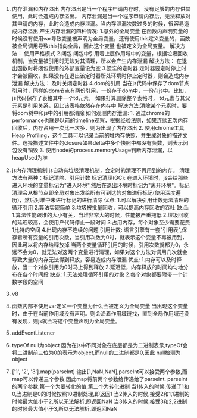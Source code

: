 1. 内存泄漏和内存溢出
    内存溢出是当一个程序申请内存时，没有足够的内存供其使用，此时会造成内存溢出。
    内存泄漏是当一个程序申请内存后，无法释放对其申请的内存，此时会造成内存泄漏。当内存泄漏次数过多的时候，很容易造成内存溢出
    产生内存泄漏的四种情况:
        1.意外的全局变量
          在函数内声明变量的时候没有使用var导致变量被声明为全局变量，还有使用this定义变量的，函数被全局调用导致this指向全局，因此这个变量
          也被定义为全局变量。
          解决方法： 使用严格模式
        2.闭包
          闭包中引用着上层作用域中的变量，根据垃圾回收机制，当变量被引用时无法对其清理，所以会产生内存泄漏
          解决方法： 在退出函数时将闭包使用的外部变量设为空
        3.遗忘的定时器
          定时器要定时停止时才会被回收，如果没有在退出该定时器所处环境时停止定时器，则会造成内存泄漏
          解决方法： 及时关闭定时器
        4.dom的引用
            当在js代码中保存了dom节点引用时，同样的dom节点有两份引用，一份存于dom中，一份在js中。比如，js代码保存了表格其中一个td元素，
           如果打算删除整个表格时， td元素与其父元素是引用关系，因此该表格依然存在内存中
           解决方法:清除某个元素时，要将dom树中和js中的引用都清除
    如何观测内存泄漏:
        1. 通过chrome的performance也就是以前的timeline观察，根据经验法则，如果连续五次内存回收后，内存占用一次比一次多，则为出现了内存溢出
        2. 使用chrome工具Heap Profiling，这个工具可以记录当前的堆内存快照，并生成对象的描述文件。选择描述文件中的closure如果delta中多个快照中都没有负数，则表示闭包没有销毁
        3. 使用node的process.memoryUsage判断内存泄漏，以heapUsed为准
        
2. js内存清理机制
    js自动有垃圾清理机制，会定时的清理不再用到的内存。
    清理方法有两种：标记清除、引用计数
    标记清理(GC):
        在进入环境时，js会给那些进入环境的变量标记为"进入环境",然后在退出环境时标记为"离开环境"。标记清理会从根节点即全局对象出发给所有可到达的对象进行标记(使用深度遍历)，然后对堆中未进行标记的进行清除
        优点: 1.可以解决引用计数无法清理的循环引用
              2.算法实现简单
              3.垃圾被批量回收，可以提高内存回收的吞吐
        缺点: 1.算法性能跟堆的大小有关，当堆非常大的时候，性能被严重拖低
              2.垃圾回收的延迟较高，会使用户代码停止一段时间
              3.占用内存，每个对象至少需要花费1比特的空间
              4.出现内存不连续的问题
    引用计数:
        语言引擎有一套"引用表",保存着所有变量的引用次数，当引用次数为0时，就表示这个变量不再被用到，因此可以将内存给释放掉
        当两个变量循环引用的时候，引用次数就都为0，永远不会为0，就无法对这两个变量进行清理，如果对这个方法对调用几次就会导致大量的内存无法得到释放，容易造成内存泄漏
        优点: 1.内存可以及时释放，当一个对象引用为0时马上得到释放
              2.延迟低，内存释放的时间均匀地分布在各个时间段
        缺点: 1.无法处理循环引用的对象
              2.每个对象都要附带一个计数字段的空间
3. v8
4. 函数内部不使用var定义一个变量为什么会被定义为全局变量
当出现这个变量时，由于在当前作用域没有声明。则会沿着作用域链找，直到全局作用域还没有发现，则js就会将这个变量声明为全局变量。

5. addEventListener

6. typeOf null为object
    因为在js中不同对象在底层都是为二进制表示,typeOf会将二进制前三位为0的表示为object,而null的二进制都是0,因此
    null检测为object

7. ['1', '2', '3'].map(parseInt)
    输出[1,NaN,NaN],parseInt可以接受两个参数,而map可以传递三个参数,因此map将前两个参数给传递给了parseInt.
    parseInt的两个参数,第一个为要转化的值,第二个为转化进制
    当1传入的时候,传递了1和0,当进制是0的时候按照10进制处理,即返回1
    当2传入的时候,接受2和1,1进制的时候最大值小于2,所以无法解析,即返回NaN
    当3传入的时候,接受3和2,2进制的时候最大值小于3,所以无法解析,即返回NaN